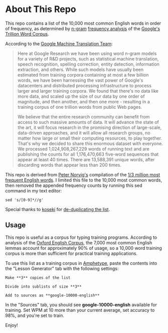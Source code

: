 About This Repo
===============

This repo contains a list of the 10,000 most common English words in order of frequency, as determined by [n-gram](http://en.wikipedia.org/wiki/N-gram) [frequency analysis](http://en.wikipedia.org/wiki/Frequency_analysis) of the [Google's Trillion Word Corpus](http://books.google.com/ngrams/info).

According to the [Google Machine Translation Team](http://googleresearch.blogspot.com/2006/08/all-our-n-gram-are-belong-to-you.html):

>Here at Google Research we have been using word n-gram models for a variety of R&D projects, such as statistical machine translation, speech recognition, spelling correction, entity detection, information extraction, and others. While such models have usually been estimated from training corpora containing at most a few billion words, we have been harnessing the vast power of Google's datacenters and distributed processing infrastructure to process larger and larger training corpora. We found that there's no data like more data, and scaled up the size of our data by one order of magnitude, and then another, and then one more - resulting in a training corpus of one trillion words from public Web pages.
>
>We believe that the entire research community can benefit from access to such massive amounts of data. It will advance the state of the art, it will focus research in the promising direction of large-scale, data-driven approaches, and it will allow all research groups, no matter how large or small their computing resources, to play together. That's why we decided to share this enormous dataset with everyone. We processed 1,024,908,267,229 words of running text and are publishing the counts for all 1,176,470,663 five-word sequences that appear at least 40 times. There are 13,588,391 unique words, after discarding words that appear less than 200 times.

This repo is derived from [Peter Norvig's](http://norvig.com/ngrams/) compilation of the [1/3 million most frequent English words](http://norvig.com/ngrams/count_1w.txt). I limited this file to the 10,000 most common words, then removed the appended frequency counts by running this sed command in my text editor: 

    sed 's/[0-9]*//g'

Special thanks to [koseki](https://github.com/koseki) for [de-duplicating the list](https://github.com/first20hours/google-10000-english/issues/6).

Usage
-----

This repo is useful as a corpus for typing training programs. According to analysis of the [Oxford English Corpus](http://oxforddictionaries.com/words/the-oec-facts-about-the-language), the 7,000 most common English lemmas account for approximately 90% of usage, so a 10,000 word training corpus is more than sufficient for practical training applications.

To use this list as a training corpus in [Amphetype](http://code.google.com/p/amphetype/), paste the contents into the "Lesson Generator" tab with the following settings:

    Make **3** copies of the list

    Divide into sublists of size **3**

    Add to sources as **google-10000-english**

In the "Sources" tab, you should see **google-10000-english** available for training. Set WPM at 10 more than your current average, set accuracy to 98%, and you're set to train.

Enjoy!
